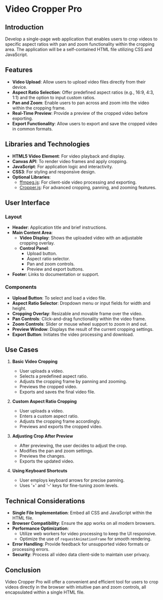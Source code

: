 # Video Cropper Pro

## Introduction

Develop a single-page web application that enables users to crop videos to specific aspect ratios with pan and zoom functionality within the cropping area. The application will be a self-contained HTML file utilizing CSS and JavaScript.

## Features

- **Video Upload**: Allow users to upload video files directly from their device.
- **Aspect Ratio Selection**: Offer predefined aspect ratios (e.g., 16:9, 4:3, 1:1) and the option to input custom ratios.
- **Pan and Zoom**: Enable users to pan across and zoom into the video within the cropping frame.
- **Real-Time Preview**: Provide a preview of the cropped video before exporting.
- **Export Functionality**: Allow users to export and save the cropped video in common formats.

## Libraries and Technologies

- **HTML5 Video Element**: For video playback and display.
- **Canvas API**: To render video frames and apply cropping.
- **JavaScript**: For application logic and interactivity.
- **CSS3**: For styling and responsive design.
- **Optional Libraries**:
  - [ffmpeg.js](https://github.com/Kagami/ffmpeg.js/): For client-side video processing and exporting.
  - [Cropper.js](https://github.com/fengyuanchen/cropperjs): For advanced cropping, panning, and zooming features.

## User Interface

### Layout

- **Header**: Application title and brief instructions.
- **Main Content Area**:
  - **Video Display**: Shows the uploaded video with an adjustable cropping overlay.
  - **Control Panel**:
    - Upload button.
    - Aspect ratio selector.
    - Pan and zoom controls.
    - Preview and export buttons.
- **Footer**: Links to documentation or support.

### Components

- **Upload Button**: To select and load a video file.
- **Aspect Ratio Selector**: Dropdown menu or input fields for width and height.
- **Cropping Overlay**: Resizable and movable frame over the video.
- **Pan Controls**: Click-and-drag functionality within the video frame.
- **Zoom Controls**: Slider or mouse wheel support to zoom in and out.
- **Preview Window**: Displays the result of the current cropping settings.
- **Export Button**: Initiates the video processing and download.

## Use Cases

1. **Basic Video Cropping**
   - User uploads a video.
   - Selects a predefined aspect ratio.
   - Adjusts the cropping frame by panning and zooming.
   - Previews the cropped video.
   - Exports and saves the final video file.

2. **Custom Aspect Ratio Cropping**
   - User uploads a video.
   - Enters a custom aspect ratio.
   - Adjusts the cropping frame accordingly.
   - Previews and exports the cropped video.

3. **Adjusting Crop After Preview**
   - After previewing, the user decides to adjust the crop.
   - Modifies the pan and zoom settings.
   - Previews the changes.
   - Exports the updated video.

4. **Using Keyboard Shortcuts**
   - User employs keyboard arrows for precise panning.
   - Uses '+' and '–' keys for fine-tuning zoom levels.

## Technical Considerations

- **Single File Implementation**: Embed all CSS and JavaScript within the HTML file.
- **Browser Compatibility**: Ensure the app works on all modern browsers.
- **Performance Optimization**:
  - Utilize web workers for video processing to keep the UI responsive.
  - Optimize the use of `requestAnimationFrame` for smooth rendering.
- **Error Handling**: Provide feedback for unsupported video formats or processing errors.
- **Security**: Process all video data client-side to maintain user privacy.

## Conclusion

Video Cropper Pro will offer a convenient and efficient tool for users to crop videos directly in the browser with intuitive pan and zoom controls, all encapsulated within a single HTML file.